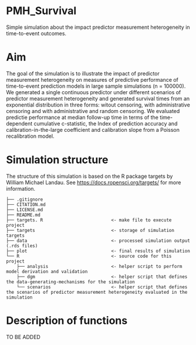 # PMH_Survival
Simple simulation about the impact predictor measurement heterogeneity in time-to-event outcomes.


# Aim
The goal of the simulation is to illustrate the impact of predictor measurement heterogeneity on measures of predictive performance of time-to-event prediction models in large sample simulations (n = 100000). We generated a single continuous predictor under different scenarios of predictor measurement heterogeneity and generated survival times from an exponential distribution in three forms: witout censoring, with administrative censoring and with administrative and random censoring. We evaluated predictie performance at median follow-up time in terms of the time-dependent cumulative c-statistic, the Index of prediction accuracy and calibration-in-the-large coefficient and calibration slope from a Poisson recalibration model.

# Simulation structure

The structure of this simulation is based on the R package targets by William Michael Landau. See https://docs.ropensci.org/targets/ for more information.

```{r}
├── .gitignore  
├── CITATION.md  
├── LICENSE.md  
├── README.md  
├── targets. R                          <- make file to execute project  
├── targets                             <- storage of simulation targets  
├── data                                <- processed simulation output (.rds files)  
├── plot                                <- final results of simulation  
└── R                                   <- source code for this project  
    ├── analysis                        <- helper script to perform model derivation and validation  
    ├── dgm                             <- helper script that defines the data-generating-mechanisms for the simulation  
    └── scenarios                       <- helper script that defines the scenarios of predictor measurement heterogeneity evaluated in the simulation  

```

# Description of functions

TO BE ADDED
